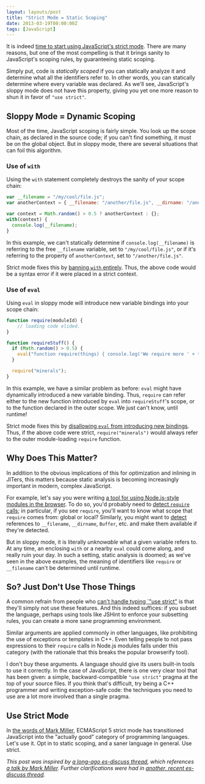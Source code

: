 ```yaml
---
layout: layouts/post
title: "Strict Mode = Static Scoping"
date: 2013-03-19T00:00:00Z
tags: [JavaScript]
---
```


It is indeed
[time to start using JavaScript's strict mode](http://www.nczonline.net/blog/2012/03/13/its-time-to-start-using-javascript-strict-mode/).
There are many reasons, but one of the most compelling is that it brings sanity to JavaScript's scoping rules, by
guaranteeing static scoping.

Simply put, code is *statically scoped* if you can statically analyze it and determine what all the identifiers refer
to. In other words, you can statically determine where every variable was declared. As we'll see, JavaScript's sloppy
mode does not have this property, giving you yet one more reason to shun it in favor of `"use strict"`.

## Sloppy Mode = Dynamic Scoping

Most of the time, JavaScript scoping is fairly simple. You look up the scope chain, as declared in the source code; if
you can't find something, it must be on the global object. But in sloppy mode, there are several situations that can
foil this algorithm.

### Use of `with`

Using the `with` statement completely destroys the sanity of your scope chain:

```js
var __filename = "/my/cool/file.js";
var anotherContext = { __filename: "/another/file.js", __dirname: "/another" };

var context = Math.random() > 0.5 ? anotherContext : {};
with(context) {
  console.log(__filename);
}
```

In this example, we can't statically determine if `console.log(__filename)` is referring to the free `__filename`
variable, set to `"/my/cool/file.js"`, or if it's referring to the property of `anotherContext`, set to
`"/another/file.js"`.

Strict mode fixes this by [banning `with` entirely](http://es5.github.com/#x12.10.1). Thus, the above code would be a
syntax error if it were placed in a strict context.

### Use of `eval`

Using `eval` in sloppy mode will introduce new variable bindings into your scope chain:

```js
function require(moduleId) {
    // loading code elided.
}

function requireStuff() {
  if (Math.random() > 0.5) {
    eval("function require(things) { console.log('We require more ' + things); }");
  }

  require("minerals");
}
```

In this example, we have a similar problem as before: `eval` might have dynamically introduced a new variable binding.
Thus, `require` can refer either to the new function introduced by `eval` into `requireStuff`'s scope, or to the
function declared in the outer scope. We just can't know, until runtime!

Strict mode fixes this by [disallowing `eval` from introducing new bindings](http://es5.github.com/#x10.4.2.1). Thus,
if the above code were strict, `require("minerals")` would always refer to the outer module-loading `require` function.

## Why Does This Matter?

In addition to the obvious implications of this for optimization and inlining in JITers, this matters because static
analysis is becoming increasingly important in modern, complex JavaScript.

For example, let's say you were writing
[a tool for using Node.js-style modules in the browser](https://github.com/substack/node-browserify). To do so, you'd
probably need to [detect `require` calls](https://github.com/substack/module-deps); in particular, if you see `require`,
you'll want to know what scope that `require` comes from: global or local? Similarly, you might want to
[detect](https://github.com/substack/insert-module-globals) references to `__filename`, `__dirname`, `Buffer`, etc. and
make them available if they're detected.

But in sloppy mode, it is literally *unknowable* what a given variable refers to. At any time, an enclosing `with` or a
nearby `eval` could come along, and really ruin your day. In such a setting, static analysis is doomed; as we've seen
in the above examples, the meaning of identifiers like `require` or `__filename` can't be determined until runtime.

## So? Just Don't Use Those Things

A common refrain from people who [can't handle typing `"use strict"](https://twitter.com/izs/status/310833154401398784)
is that they'll simply not use these features. And this indeed suffices: if you subset the language, perhaps using tools
like JSHint to enforce your subsetting rules, you can create a more sane programming environment.

Similar arguments are applied commonly in other languages, like prohibiting the use of exceptions or templates in C++.
Even telling people to not pass expressions to their `require` calls in Node.js modules falls under this category (with
the rationale that this breaks the popular browserify tool).

I don't buy these arguments. A language should give its users built-in tools to use it correctly. In the case of
JavaScript, there is one very clear tool that has been given: a simple, backward-compatible `"use strict"` pragma at the
top of your source files. If you think that's difficult, try being a C++ programmer and writing exception-safe code: the
techniques you need to use are a lot more involved than a single pragma.

## Use Strict Mode

In [the words of Mark Miller](http://www.youtube.com/watch?v=Kq4FpMe6cRs&t=18m50s), ECMAScript 5 strict mode has
transitioned JavaScript into the "actually good" category of programming languages. Let's use it. Opt in to static
scoping, and a saner language in general. Use strict.

*This post was inspired by
[a long-ago es-discuss thread](http://www.mail-archive.com/es-discuss@mozilla.org/msg18408.html), which references
[a talk by Mark Miller](http://www.youtube.com/watch?v=Kq4FpMe6cRs&t=42m53s). Further clarifications were had in
[another, recent es-discuss thread](http://www.mail-archive.com/es-discuss@mozilla.org/msg22147.html).*

